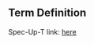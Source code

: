 ## Term Definition

Spec-Up-T link: <a href='https://weboftrust.github.io/WOT-terms/docs/glossary/trusted-platform-module'>here</a>

